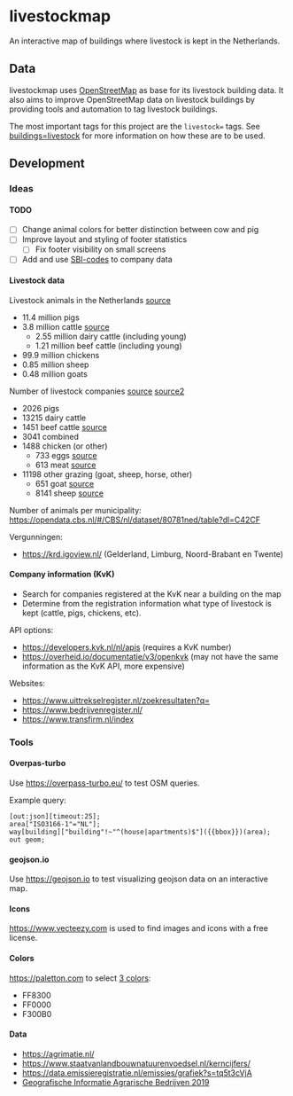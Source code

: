 # livestockmap

An interactive map of buildings where livestock is kept in the Netherlands.

## Data

livestockmap uses [OpenStreetMap](https://www.openstreetmap.org) as base for its livestock building data.
It also aims to improve OpenStreetMap data on livestock buildings by providing tools and automation
to tag livestock buildings.

The most important tags for this project are the `livestock=` tags.
See [buildings=livestock](https://wiki.openstreetmap.org/wiki/Tag:building%3Dlivestock)
for more information on how these are to be used.

## Development

### Ideas

#### TODO

- [ ] Change animal colors for better distinction between cow and pig
- [ ] Improve layout and styling of footer statistics
  - [ ] Fix footer visibility on small screens 
- [ ] Add and use [SBI-codes](https://www.kvk.nl/over-het-handelsregister/overzicht-standaard-bedrijfsindeling-sbi-codes-voor-activiteiten/) to company data 

#### Livestock data 

Livestock animals in the Netherlands [source](https://longreads.cbs.nl/nederland-in-cijfers-2021/hoeveel-landbouwdieren-telt-ons-land/)
- 11.4 million pigs
- 3.8 million cattle [source](https://www.cbs.nl/nl-nl/nieuws/2023/11/nauwelijks-minder-melkkoeien-in-2022-wel-minder-varkens)
  - 2.55 million dairy cattle (including young)
  - 1.21 million beef cattle (including young)
- 99.9 million chickens
- 0.85 million sheep
- 0.48 million goats

Number of livestock companies [source](https://www.staatvanlandbouwnatuurenvoedsel.nl/kerncijfers/aantal-bedrijven/#Groepen) [source2](https://agrimatie.nl/SectorResultaat.aspx?subpubID=2232&sectorID=2430)
- 2026 pigs
- 13215 dairy cattle
- 1451 beef cattle [source](https://agrimatie.nl/SectorResultaat.aspx?subpubID=2232&sectorID=2430&themaID=2286)
- 3041 combined
- 1488 chicken (or other)
  - 733 eggs [source](https://agrimatie.nl/SectorResultaat.aspx?subpubID=2232&sectorID=2249&themaID=2286)
  - 613 meat [source](https://agrimatie.nl/SectorResultaat.aspx?subpubID=2232&sectorID=2249&themaID=2286)
- 11198 other grazing (goat, sheep, horse, other)
  - 651 goat [source](https://agrimatie.nl/SectorResultaat.aspx?subpubID=2232&sectorID=2430)
  - 8141 sheep [source](https://agrimatie.nl/SectorResultaat.aspx?subpubID=2232&sectorID=2430)

Number of animals per municipality: https://opendata.cbs.nl/#/CBS/nl/dataset/80781ned/table?dl=C42CF

Vergunningen:
- https://krd.igoview.nl/ (Gelderland, Limburg, Noord-Brabant en Twente)

#### Company information (KvK)

- Search for companies registered at the KvK near a building on the map
- Determine from the registration information what type of livestock is kept (cattle, pigs, chickens, etc).

API options:

- https://developers.kvk.nl/nl/apis (requires a KvK number)
- https://overheid.io/documentatie/v3/openkvk (may not have the same information as the KvK API, more expensive)

Websites:

- https://www.uittrekselregister.nl/zoekresultaten?q=
- https://www.bedrijvenregister.nl/
- https://www.transfirm.nl/index

### Tools

#### Overpas-turbo

Use https://overpass-turbo.eu/ to test OSM queries.

Example query:

```osmquery
[out:json][timeout:25];
area["ISO3166-1"="NL"];
way[building]["building"!~"^(house|apartments)$"]({{bbox}})(area);
out geom;
```

#### geojson.io

Use https://geojson.io to test visualizing geojson data on an interactive map.

#### Icons

https://www.vecteezy.com is used to find images and icons with a free license.

#### Colors

https://paletton.com to select [3 colors](https://paletton.com/#uid=5000A0kRrUXo7Tmv7UvUjxWSNph):

- FF8300
- FF0000
- F300B0

#### Data

- https://agrimatie.nl/
- https://www.staatvanlandbouwnatuurenvoedsel.nl/kerncijfers/
- https://data.emissieregistratie.nl/emissies/grafiek?s=tq5t3cVjA
- [Geografische Informatie Agrarische
Bedrijven 2019](https://edepot.wur.nl/568432)
